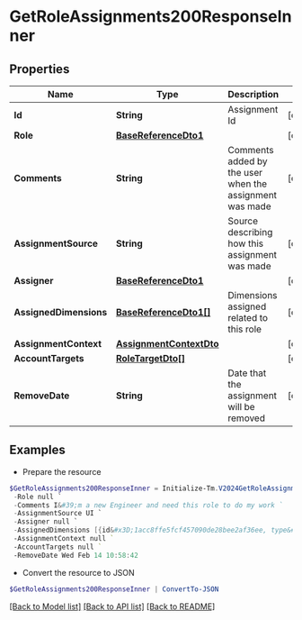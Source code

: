 # GetRoleAssignments200ResponseInner
## Properties

Name | Type | Description | Notes
------------ | ------------- | ------------- | -------------
**Id** | **String** | Assignment Id | [optional] 
**Role** | [**BaseReferenceDto1**](BaseReferenceDto1.md) |  | [optional] 
**Comments** | **String** | Comments added by the user when the assignment was made | [optional] 
**AssignmentSource** | **String** | Source describing how this assignment was made | [optional] 
**Assigner** | [**BaseReferenceDto1**](BaseReferenceDto1.md) |  | [optional] 
**AssignedDimensions** | [**BaseReferenceDto1[]**](BaseReferenceDto1.md) | Dimensions assigned related to this role | [optional] 
**AssignmentContext** | [**AssignmentContextDto**](AssignmentContextDto.md) |  | [optional] 
**AccountTargets** | [**RoleTargetDto[]**](RoleTargetDto.md) |  | [optional] 
**RemoveDate** | **String** | Date that the assignment will be removed | [optional] 

## Examples

- Prepare the resource
```powershell
$GetRoleAssignments200ResponseInner = Initialize-Tm.V2024GetRoleAssignments200ResponseInner  -Id 1cbb0705b38c4226b1334eadd8874086 `
 -Role null `
 -Comments I&#39;m a new Engineer and need this role to do my work `
 -AssignmentSource UI `
 -Assigner null `
 -AssignedDimensions [{id&#x3D;1acc8ffe5fcf457090de28bee2af36ee, type&#x3D;DIMENSION, name&#x3D;Northeast region}] `
 -AssignmentContext null `
 -AccountTargets null `
 -RemoveDate Wed Feb 14 10:58:42
```

- Convert the resource to JSON
```powershell
$GetRoleAssignments200ResponseInner | ConvertTo-JSON
```

[[Back to Model list]](../README.md#documentation-for-models) [[Back to API list]](../README.md#documentation-for-api-endpoints) [[Back to README]](../README.md)

